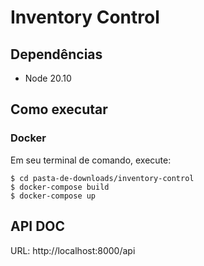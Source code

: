 # Inventory Control

## Dependências
- Node 20.10

## Como executar

### Docker
Em seu terminal de comando, execute:

```
$ cd pasta-de-downloads/inventory-control
$ docker-compose build
$ docker-compose up
```

## API DOC

URL: http://localhost:8000/api 